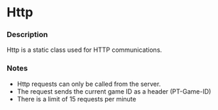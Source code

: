 # Http
### Description
Http is a static class used for HTTP communications.

### Notes
- Http requests can only be called from the server.
- The request sends the current game ID as a header (PT-Game-ID)
- There is a limit of 15 requests per minute